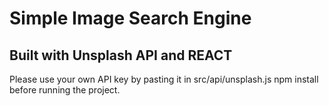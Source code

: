 # Simple Image Search Engine
## Built with Unsplash API and REACT
Please use your own API key by pasting it in src/api/unsplash.js
npm install before running the project.
